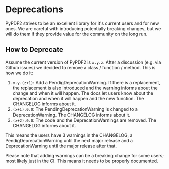 # Deprecations

PyPDF2 strives to be an excellent library for it's current users and for new
ones. We are careful with introducing potentially breaking changes, but we
will do them if they provide value for the community on the long run.

## How to Deprecate

Assume the current version of PyPDF2 is `x.y.z`. After a discussion (e.g. via
Github issues) we decided to remove a class / function / method. This is how
we do it:

1. `x.y.(z+1)`: Add a PendigDeprecationWarning. If there is a replacement,
   the replacement is also introduced and the warning informs about the change
   and when it will happen.
   The docs let users know about the deprecation and when it will happen and the new function.
   The CHANGELOG informs about it.
2. `(x+1).0.0`: The PendingDeprecationWarning is changed to a DeprecationWarning.
   The CHANGELOG informs about it.
3. `(x+2).0.0`: The code and the DeprecationWarnings are removed.
   The CHANGELOG informs about it.

This means the users have 3 warnings in the CHANGELOG, a PendigDeprecationWarning
until the next major release and a DeprecationWarning until the major release
after that.

Please note that adding warnings can be a breaking change for some users; most
likely just in the CI.
This means it needs to be properly documented.
